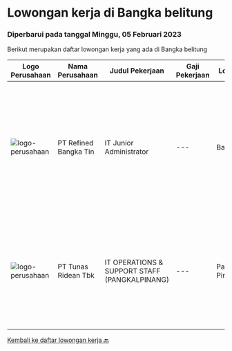 
  # Lowongan kerja di Bangka belitung

  ### Diperbarui pada tanggal Minggu, 05 Februari 2023

  Berikut merupakan daftar lowongan kerja yang ada di Bangka belitung

  |Logo Perusahaan | Nama Perusahaan | Judul Pekerjaan | Gaji Pekerjaan | Lokasi | Deskripsi | Tanggal diunggah | Pranala |
  | -------------- | --------------- | --------------- | --------- | --------- | -------------- | ------- | ----------- |
  |![logo-perusahaan](https://image-service-cdn.seek.com.au/250de8bba9c9bbd669911cb656ad3c0b424924ea/ee4dce1061f3f616224767ad58cb2fc751b8d2dc)|PT Refined Bangka Tin|IT Junior Administrator|---|Bangka|Tugas dan Tanggung Jawab Utama : Menguasai Bahasa Pemrograman Web Based minimal (PHP atau Javascript). Menguasai Database (MySQL/ Oracle). Mengerti...|Kamis, 02 Februari 2023|https://www.jobstreet.co.id/id/job/it-junior-administrator-4208053?token=0~18026ab1-05ed-46e7-93aa-5b47cf61934b&sectionRank=1&jobId=jobstreet-id-job-4208053|
|![logo-perusahaan](https://image-service-cdn.seek.com.au/bfa0499587c60523d092c92bf1eac2d3255c059c/ee4dce1061f3f616224767ad58cb2fc751b8d2dc)|PT Tunas Ridean Tbk|IT OPERATIONS & SUPPORT STAFF (PANGKALPINANG)|---|Pangkal Pinang|Pendidikan Minimal SMK/D3/S1 jurusan Teknik Komputer Jaringan/Teknik Informatika Usia maksimal 27 tahun Mampu melakukan troubleshoot perangkat...|Kamis, 12 Januari 2023|https://www.jobstreet.co.id/id/job/it-operations-support-staff-pangkalpinang-4180650?token=0~18026ab1-05ed-46e7-93aa-5b47cf61934b&sectionRank=2&jobId=jobstreet-id-job-4180650|


  [Kembali ke daftar lowongan kerja 🔙](../README.md#daftar-lowongan-kerja)
  